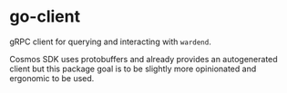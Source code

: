 # go-client

gRPC client for querying and interacting with `wardend`.

Cosmos SDK uses protobuffers and already provides an autogenerated client but
this package goal is to be slightly more opinionated and ergonomic to be used.
